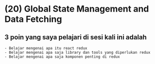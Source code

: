 # (20) Global State Management and Data Fetching

## 3 poin yang saya pelajari di sesi kali ini adalah

    - Belajar mengenai apa itu react redux
    - Belajar mengenai apa saja library dan tools yang diperlukan redux
    - Belajar mengenai apa saja komponen penting di redux
